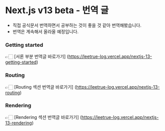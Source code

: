 # Next.js v13 beta - 번역 글

- 직접 공식문서 번역하면서 공부하는 것이 좋을 것 같아 번역해봤습니다.
- 번역은 계속해서 올라올 예정입니다.

### Getting started

👉🏻 [서론 부분 번역글 바로가기] (https://leetrue-log.vercel.app/nextjs-13-getting-started)

### Routing

👉🏻 [Routing 섹션 번역글 바로가기] (https://leetrue-log.vercel.app/nextjs-13-routing)

### Rendering

👉🏻 [Rendering 섹션 번역글 바로가기] (https://leetrue-log.vercel.app/nextjs-13-rendering)
